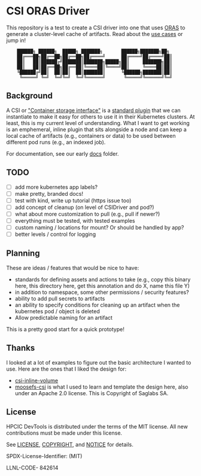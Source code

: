# CSI ORAS Driver

This repository is a test to create a CSI driver into one that uses [ORAS](https://oras.land) to
generate a cluster-level cache of artifacts. Read about the [use cases](docs/use-cases.md) or jump in!

```console
	██████╗ ██████╗  █████╗ ███████╗       ██████╗███████╗██╗
	██╔═══██╗██╔══██╗██╔══██╗██╔════╝      ██╔════╝██╔════╝██║
	██║   ██║██████╔╝███████║███████╗█████╗██║     ███████╗██║
	██║   ██║██╔══██╗██╔══██║╚════██║╚════╝██║     ╚════██║██║
	╚██████╔╝██║  ██║██║  ██║███████║      ╚██████╗███████║██║
	 ╚═════╝ ╚═╝  ╚═╝╚═╝  ╚═╝╚══════╝       ╚═════╝╚══════╝╚═╝
```

## Background

A CSI or ["Container storage interface"](https://github.com/container-storage-interface/spec) is a [standard plugin](https://github.com/container-storage-interface/spec/blob/master/spec.md) that we
can instantiate to make it easy for others to use it in their Kubernetes clusters. At least, this is my current level of understanding. 
What I want to get working is an emphemeral, inline plugin that sits alongside a node and can keep a local cache of artifacts
(e.g., containers or data) to be used between different pod runs (e.g., an indexed job).

For documentation, see our early [docs](docs) folder.

## TODO

 - [ ] add more kubernetes app labels?
 - [ ] make pretty, branded docs!
 - [ ] test with kind, write up tutorial (https issue too)
 - [ ] add concept of cleanup (on level of CSIDriver and pod?)
 - [ ] what about more customization to pull (e.g., pull if newer?)
 - [ ] everything must be tested, with tested examples
 - [ ] custom naming / locations for mount? Or should be handled by app?
 - [ ] better levels / control for logging

## Planning

These are ideas / features that would be nice to have:

 - standards for defining assets and actions to take (e.g., copy this binary here, this directory here, get this annotation and do X, name this file Y)
 - in addition to namespace, some other permissions / security features?
 - ability to add pull secrets to artifacts
 - an ability to specify conditions for cleaning up an artifact when the kubernetes pod / object is deleted
 - Allow predictable naming for an artifact

This is a pretty good start for a quick prototype!

## Thanks

I looked at a lot of examples to figure out the basic architecture I wanted to use. Here are the ones that I liked the design for:

- [csi-inline-volume](https://kubernetes.io/blog/2022/08/29/csi-inline-volumes-ga/)
- [moosefs-csi](https://github.com/moosefs/moosefs-csi) is what I used to learn and template the design here, also under an Apache 2.0 license. This is Copyright of Saglabs SA.


## License

HPCIC DevTools is distributed under the terms of the MIT license.
All new contributions must be made under this license.

See [LICENSE](https://github.com/converged-computing/cloud-select/blob/main/LICENSE),
[COPYRIGHT](https://github.com/converged-computing/cloud-select/blob/main/COPYRIGHT), and
[NOTICE](https://github.com/converged-computing/cloud-select/blob/main/NOTICE) for details.

SPDX-License-Identifier: (MIT)

LLNL-CODE- 842614
